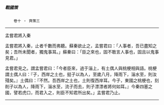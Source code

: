 

##### 戰國策
　　`卷十 ‧ 齊策三`

* * *

孟嘗君將入秦

孟嘗君將入秦，止者千數而弗聽。蘇秦欲止之，孟嘗君曰：「人事者，吾已盡知之矣；吾所未聞者，獨鬼事耳。」蘇秦曰：「臣之來也，固不敢言人事也，固且以鬼事見君。」

孟嘗君見之。謂孟嘗君曰：「今者臣來，過于淄上，有土偶人與桃梗相與語。桃梗謂土偶人曰：『子，西岸之土也，挺子以為人，至歲八月，降雨下，淄水至，則汝殘矣。』土偶曰：『不然。吾西岸之土也，土則復西岸耳。今子，東國之桃梗也，刻削子以為人，降雨下，淄水至，流子而去，則子漂漂者將何如耳。』今秦四塞之國，譬若虎口，而君入之，則臣不知君所出矣。」孟嘗君乃止。

* * *

